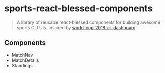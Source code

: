 # sports-react-blessed-components

> A library of reusable react-blessed components for building awesome sports CLI UIs. Inspired by [world-cup-2018-cli-dashboard](
https://github.com/cedricblondeau/world-cup-2018-cli-dashboard).

## Components

- MatchNav
- MatchDetails
- Standings
